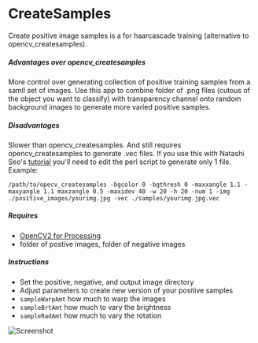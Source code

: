 # CreateSamples
Create positive image samples is a for haarcascade training (alternative to opencv_createsamples). 

##### Advantages over opencv_createsamples
More control over generating collection of positive training samples from a samll set of images. Use this app to combine folder of .png files (cutous of the object you want to classify) with transparency channel onto random background images to generate more varied positive samples. 

##### Disadvantages
Slower than opencv_createsamples. And still requires opencv_createsamples to generate .vec files. If you use this with Natashi Seo's [tutorial](http://note.sonots.com/SciSoftware/haartraining.html) you'll need to edit the perl script to generate only 1 file. Example:

`/path/to/opecv_createsamples -bgcolor 0 -bgthresh 0 -maxxangle 1.1 -maxyangle 1.1 maxzangle 0.5 -maxidev 40 -w 20 -h 20 -num 1 -img ./positive_images/yourimg.jpg -vec ./samples/yourimg.jpg.vec`


##### Requires
* [OpenCV2 for Processing](https://github.com/atduskgreg/opencv-processing)
* folder of postive images, folder of negative images

##### Instructions
* Set the positive, negative, and output image directory
* Adjust parameters to create new version of your positive samples
* `sampleWarpAmt` how much to warp the images
* `sampleBrtAmt` how much to vary the brightness
* `sampleRadAmt` how much to vary the rotation

![Screenshot](https://github.com/adamhrv/CreateSamples/blob/master/screenshot.png)